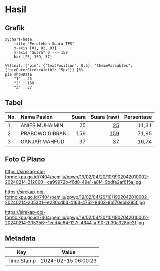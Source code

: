# Hasil

## Grafik

```mermaid
xychart-beta
    title "Perolehan Suara TPS"
    x-axis [01, 02, 03]
    y-axis "Suara" 0 --> 159
    bar [25, 159, 37]
```

```mermaid
%%{init: {"pie": {"textPosition": 0.5}, "themeVariables": {"pieOuterStrokeWidth": "5px"}} }%%
pie showData
    "1" : 25
    "2" : 159
    "3" : 37
```

## Tabel

| No. | Nama Paslon    | Suara | Suara (raw) | Persentase |
|:--- |:-------------- | -----:| -----------:| ----------:|
| 1   | ANIES MUHAIMIN | 25    | [25][p-1]   | 11,31      |
| 2   | PRABOWO GIBRAN | 159   | [159][p-2]  | 71,95      |
| 3   | GANJAR MAHFUD  | 37    | [37][p-3]   | 16,74      |


[p-1]: https://github.com/gigit-pemilu/pemilu-2024-19-kepulauan-bangka-belitung/blob/main/pilpres/hitung-suara/sub/19-kepulauan-bangka-belitung/sub/02-belitung/sub/04-sijuk/sub/2010-tanjong-tinggi/sub/002-tps/sub/paslon-1.txt
[p-2]: https://github.com/gigit-pemilu/pemilu-2024-19-kepulauan-bangka-belitung/blob/main/pilpres/hitung-suara/sub/19-kepulauan-bangka-belitung/sub/02-belitung/sub/04-sijuk/sub/2010-tanjong-tinggi/sub/002-tps/sub/paslon-2.txt
[p-3]: https://github.com/gigit-pemilu/pemilu-2024-19-kepulauan-bangka-belitung/blob/main/pilpres/hitung-suara/sub/19-kepulauan-bangka-belitung/sub/02-belitung/sub/04-sijuk/sub/2010-tanjong-tinggi/sub/002-tps/sub/paslon-3.txt

## Foto C Plano

https://sirekap-obj-formc.kpu.go.id/7404/pemilu/ppwp/19/02/04/20/10/1902042010002-20240214-212000--ca99972b-f6d8-49e1-a8f4-9bdfe2af615a.jpg

https://sirekap-obj-formc.kpu.go.id/7404/pemilu/ppwp/19/02/04/20/10/1902042010002-20240214-205301--e230cdbd-4163-4752-8403-9bf70ebb295f.jpg

https://sirekap-obj-formc.kpu.go.id/7404/pemilu/ppwp/19/02/04/20/10/1902042010002-20240214-205356--1ecd4c64-127f-4644-af90-2b30a328be21.jpg


## Metadata

| Key        | Value               |
| ---------- | ------------------- |
| Time Stamp | 2024-02-15 06:00:23 |



